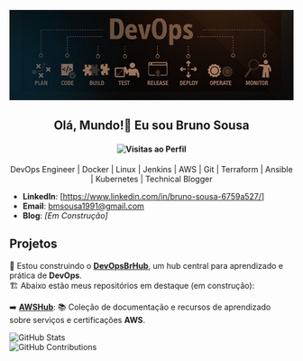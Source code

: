 <p align="center">
  <img src="./devops.jpg" alt="devops" width="900"/>
</p>

## <p align="center">Olá, Mundo!👋 Eu sou Bruno Sousa</p>

#### <p align="center">![Visitas ao Perfil](https://komarev.com/ghpvc/?username=bmsousa1991)</p>
<p align="center">DevOps Engineer | Docker | Linux | Jenkins | AWS | Git | Terraform | Ansible | Kubernetes | Technical Blogger</p>


- **Linkedln**: [https://www.linkedin.com/in/bruno-sousa-6759a527/]
- **Email**: [bmsousa1991@gmail.com](mailto:bmsousa1991@gmail.com)
- **Blog**: *[Em Construção]*

## Projetos

🚀 Estou construindo o [**DevOpsBrHub**](https://github.com/DevOpsBrHub), um hub central para aprendizado e prática de **DevOps**.  
🏗️ Abaixo estão meus repositórios em destaque (em construção):  

➡️ [**AWSHub**](https://github.com/DevOpsBrHub/AWSHub): 📚 Coleção de documentação e recursos de aprendizado sobre serviços e certificações **AWS**.


![GitHub Stats](https://github-readme-stats.vercel.app/api?username=bmsousa1991&show_icons=true&count_private=true&hide_title=true&theme=dark)  
![GitHub Contributions](https://github-readme-streak-stats.herokuapp.com/?user=bmsousa1991&theme=dark)


